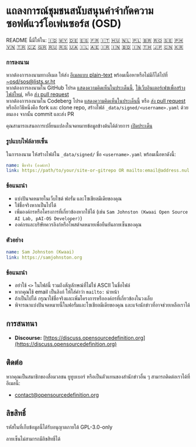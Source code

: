 # แถลงการณ์ชุมชนสนับสนุนคำจำกัดความซอฟต์แวร์โอเพ่นซอร์ส (OSD)

README นี้มีให้ใน:
[🇮🇩](README_ID.md)
[🇲🇾](README_MS.md)
[🇩🇪](README_DE.md)
[🇪🇸](README_ES.md)
[🇫🇷](README_FR.md)
[🇮🇹](README_IT.md)
[🇭🇺](README_HU.md)
[🇳🇱](README_NL.md)
[🇵🇱](README_PL.md)
[🇧🇷](README_PT-BR.md)
[🇷🇴](README_RO.md)
[🇸🇪](README_SV.md)
[🇵🇭](README_TL.md)
[🇻🇳](README_VI.md)
[🇹🇷](README_TR.md)
[🇨🇿](README_CS.md)
[🇬🇷](README_EL.md)
[🇷🇺](README_RU.md)
[🇷🇸](README_SR.md)
[🇺🇦](README_UK.md)
[🇮🇱](README_HE.md)
[🇦🇪](README_AR.md)
[🇮🇷](README_FA.md)
[🇮🇳](README_HI.md)
[🇧🇩](README_BN.md)
[🇮🇳](README_TA.md)
[🇹🇭](README_TH.md)
[🇯🇵](README_JA.md)
[🇨🇳](README_ZH-CN.md)
[🇰🇷](README_KO.md)

### การลงนาม

หากต้องการลงนามทางอีเมล ให้ส่ง [อีเมลแบบ plain-text](https://useplaintext.email/) พร้อมเนื้อหาหรือไม่มีก็ได้ไปที่ [~osd/sos@lists.sr.ht](mailto:~osd/sos@lists.sr.ht)  
หากต้องการลงนามใน GitHub โปรด [แสดงความคิดเห็นในประเด็นนี้](https://github.com/OpenSourceDefinition/SaveOpenSource/issues/1), [ใช้เว็บอินเตอร์เฟซเพื่อสร้างไฟล์ใหม่](https://github.com/OpenSourceDefinition/SaveOpenSource/new/master/_data/signed), หรือ [ส่ง pull request](https://github.com/OpenSourceDefinition/SaveOpenSource/pulls)  
หากต้องการลงนามใน Codeberg โปรด [แสดงความคิดเห็นในประเด็นนี้](https://codeberg.org/osd/sos/issues/1) หรือ [ส่ง pull request](https://codeberg.org/osd/sos/pulls)  
หรืออีกวิธีหนึ่งคือ fork และ clone repo, สร้างไฟล์ `_data/signed/<username>.yaml` ด้วยตนเอง จากนั้น commit และส่ง PR

คุณสามารถเสนอการเปลี่ยนแปลงในจดหมายข้อมูลข้างต้นได้ด้วยการ [เปิดประเด็น](https://codeberg.org/osd/sos/issues)

### รูปแบบไฟล์ลายเซ็น

ในการลงนาม ให้สร้างไฟล์ใน `_data/signed/` ชื่อ `<username>.yaml` พร้อมเนื้อหาดังนี้:

```yaml
name: ชื่อจริง (องค์กร)
link: https://path/to/your/site-or-gitrepo OR mailto:email@address.nul
```

### ข้อแนะนำ
- แบ่งปันจดหมายในเว็บไซต์ ฟอรั่ม และโซเชียลมีเดียของคุณ
- ใช้ชื่อจริงหากเป็นไปได้
- เพิ่มองค์กรหรือโครงการที่เกี่ยวข้องหากใช้ได้ (เช่น `Sam Johnston (Kwaai Open Source AI Lab, pAI-OS Developer)`)
- องค์กรและบริษัทควรลิงก์หรือโพสต์จดหมายเพื่อยืนยันลายเซ็นของคุณ

### ตัวอย่าง

```yaml
name: Sam Johnston (Kwaai)
link: https://samjohnston.org
```

### ข้อแนะนำ

- อย่าใช้ `<>` ในไฟล์นี้ รวมถึงสัญลักษณ์ที่ไม่ใช่ ASCII ในชื่อไฟล์
- หากคุณใช้ email เป็นลิงก์ ให้ใส่คำว่า `mailto:` นำหน้า
- ถ้าเป็นไปได้ กรุณาใช้ชื่อจริงและเพิ่มโครงการหรือองค์กรที่เกี่ยวข้องในวงเล็บ
- พิจารณาแบ่งปันจดหมายนี้ในฟอรั่มและโซเชียลมีเดียของคุณ และแจ้งนักข่าวที่อาจช่วยเหลือเราได้

## การสนทนา

- **Discourse:** [https://discuss.opensourcedefinition.org](https://discuss.opensourcedefinition.org)

## ติดต่อ
หากคุณเป็นสมาชิกของสื่อมวลชน ยูทูบเบอร์ หรือเป็นตัวแทนของสำนักข่าวอื่น ๆ สามารถติดต่อเราได้ที่อีเมลนี้:
- [contact@opensourcedefinition.org](mailto:contact@opensourcedefinition.org)

## ลิขสิทธิ์
รหัสในที่เก็บข้อมูลนี้ได้รับอนุญาตภายใต้ GPL-3.0-only

ลายเซ็นไม่สามารถมีลิขสิทธิ์ได้
